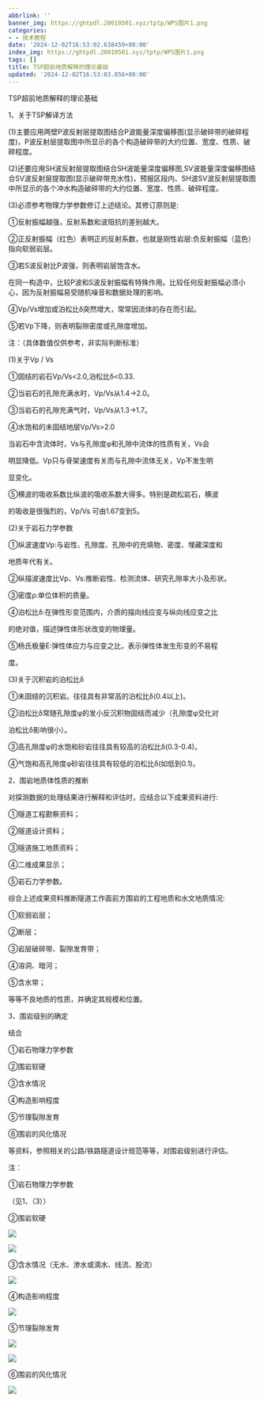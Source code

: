 ```yaml
---
abbrlink: ''
banner_img: https://ghtpdl.20010501.xyz/tptp/WPS图片1.png
categories:
- - 技术教程
date: '2024-12-02T16:53:02.638459+08:00'
index_img: https://ghtpdl.20010501.xyz/tptp/WPS图片1.png
tags: []
title: TSP超前地质解释的理论基础
updated: '2024-12-02T16:53:03.856+08:00'
---
```

TSP超前地质解释的理论基础



1、关于TSP解译方法

(1)主要应用两壁P波反射层提取图结合P波能量深度偏移图(显示破碎带的破碎程度)，P波反射层提取图中所显示的各个构造破碎带的大约位置、宽度、性质、破碎程度。

(2)还要应用SH波反射层提取图结合SH波能量深度偏移图,SV波能量深度偏移图结合SV波反射层提取图(显示破碎带充水性)，预报区段内、SH波SV波反射层提取图中所显示的各个冲水构造破碎带的大约位置、宽度、性质、破碎程度。

(3)必须参考物理力学参数修订上述结论。其修订原则是:

①反射振幅越强，反射系数和波阻抗的差别越大。

②正反射振幅（红色）表明正的反射系数，也就是刚性岩层:负反射振幅（蓝色）指向软弱岩层。

③若S波反射比P波强，则表明岩层饱含水。

在同一构造中，比较P波和S波反射振幅有特殊作用。比较任何反射振幅必须小心，因为反射振幅易受随机噪音和数据处理的影响。

④Vp/Vs增加或泊松比δ突然增大，常常因流体的存在而引起。

⑤若Vp下降，则表明裂隙密度或孔隙度增加。



注：（具体数值仅供参考，非实际判断标准）

(1)关于Vp / Vs

①固结的岩石Vp/Vs<2.0,泊松比δ<0.33.

②当岩石的孔隙充满水时，Vp/Vs从1.4→2.0。

③当岩石的孔隙充满气时，Vp/Vs从1.3→1.7。

④水饱和的未固结地层Vp/Vs>2.0

当岩石中含流体时，Vs与孔隙度φ和孔隙中流体的性质有关，Vs会

明显降低。Vp只与骨架速度有关而与孔隙中流体无关，Vp不发生明

显变化。

⑤横波的吸收系数比纵波的吸收系数大得多。特别是疏松岩石，横波

的吸收是很强烈的，Vp/Vs 可由1.67变到5。



(2)关于岩石力学参数

①纵波速度Vp:与岩性、孔隙度、孔隙中的充填物、密度、埋藏深度和

地质年代有关。

②纵描波速度比Vp、Vs:推断岩性、检测流体、研究孔隙率大小及形状。

③密度ρ:单位体积的质量。

④泊松比δ:在弹性形变范围内，介质的描向线应变与纵向线应变之比

的绝对值，描述弹性体形状改变的物理量。

⑤杨氏极量E:弹性体应力与应变之比，表示弹性体发生形变的不易程

度。



(3)关于沉积岩的泊松比δ

①未固结的沉积岩。往往具有非常高的泊松比δ(0.4以上)。

②泊松比δ常随孔隙度φ的发小反沉积物固结而减少（孔隙度φ交化对

泊松比δ影响很小）。

③高孔隙度φ的水饱和砂岩往往具有较高的泊松比δ(0.3-0.4)。

④气饱和高孔隙度φ砂岩往往具有较低的泊松比δ(如低到0.1)。



2、围岩地质体性质的推断

对探测数据的处理结果进行解释和评估时，应结合以下成果资料进行:

①隧道工程勘察资料；

②隧道设计资料；

③隧道施工地质资料；

④二维成果显示；

⑤岩石力学参数。



综合上述成果资料推断隧道工作面前方围岩的工程地质和水文地质情况:

①软弱岩层；

②断层；

③岩层破碎带、裂隙发育带；

④溶洞、暗河；

⑤含水带；

等等不良地质的性质，并确定其规模和位置。



3、围岩级别的确定

结合

①岩石物理力学参数

②围岩软硬

③含水情况

④构造影响程度

⑤节理裂隙发育

⑥围岩的风化情况

等资料，参照相关的公路/铁路隧道设计规范等等，对围岩级别进行评估。



注：

①岩石物理力学参数

（见1、（3））

②围岩软硬

![](https://ghtpdl.20010501.xyz/tptp/WPS图片1.png)

![](https://ghtpdl.20010501.xyz/tptp/WPS图片2.png)

③含水情况（无水、渗水或滴水、线流、股流）

![](https://ghtpdl.20010501.xyz/tptp/WPS图片3.png)

④构造影响程度

![](https://ghtpdl.20010501.xyz/tptp/WPS图片4.png)

⑤节理裂隙发育

![](https://ghtpdl.20010501.xyz/tptp/WPS图片5.png)

![](https://ghtpdl.20010501.xyz/tptp/WPS图片6.png)

⑥围岩的风化情况

![](https://ghtpdl.20010501.xyz/tptp/WPS图片7.png)
